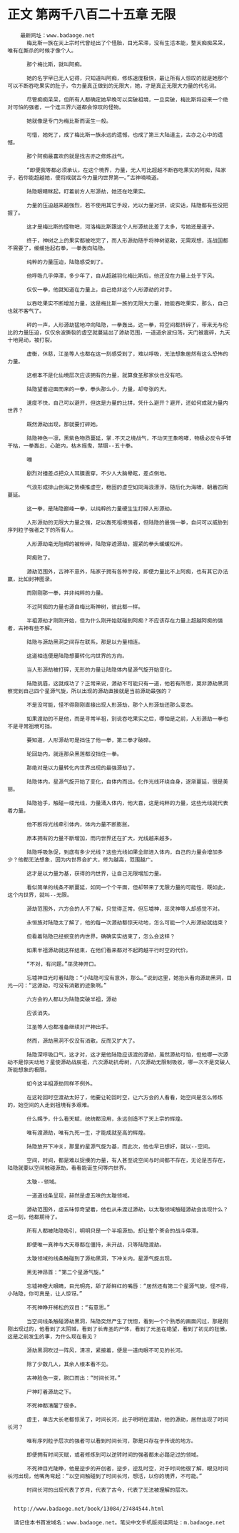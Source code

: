 # 正文 第两千八百二十五章 无限
        最新网址：www.badaoge.net
          梅比斯一族在天上宗时代曾经出了个怪胎，目光呆滞，没有生活本能，整天痴痴呆呆，唯有在厮杀的时候才像个人。
      
          那个梅比斯，就叫阿痴。
      
          她的名字早已无人记得，只知道叫阿痴，修炼速度极快，最让所有人惊叹的就是她那个可以不断吞吃果实的肚子，令力量真正做到的无限大，她，才是真正无限大力量的代名词。
      
          尽管痴痴呆呆，但所有人都确定她早晚可以突破祖境，一旦突破，梅比斯将迎来一个绝对可怕的强者，一个连三界六道都会惊叹的怪物。
      
          她就像是专门为梅比斯而诞生一般。
      
          可惜，她死了，成了梅比斯一族永远的遗憾，也成了第三大陆道主，古亦之心中的遗憾。
      
          那个阿痴最喜欢的就是找古亦之修炼战气。
      
          “即便我等都必须承认，在这个境界，力量，无人可比超越不断吞吃果实的阿痴，陆家子，若你能超越她，便将成就古今力量内世界第一。”古神喃喃道。
      
          陆隐眼睛眯起，盯着前方人形源劫，她还在吃果实。
      
          力量的压迫越来越强烈，若不使用其它手段，光以力量对拼，说实话，陆隐都有些没把握了。
      
          这才是梅比斯的怪物吧，河洛梅比斯跟这个人形源劫比差了太多，亏她还是道子。
      
          终于，神树之上的果实都被吃完了，而人形源劫随手将神树驱散，无需观想，连战国都不需要了，缓缓抬起右拳，一拳轰向陆隐。
      
          纯粹的力量压迫，陆隐感受到了。
      
          他呼吸几乎停滞，多少年了，自从超越羽化梅比斯后，他还没在力量上处于下风。
      
          仅仅一拳，他就知道在力量上，自己绝非这个人形源劫的对手。
      
          以吞吃果实不断增加力量，这是梅比斯一族的无限大力量，她能吞吃果实，那么，自己也就不客气了。
      
          砰的一声，人形源劫猛地冲向陆隐，一拳轰出，这一拳，将空间都挤碎了，带来无与伦比的力量压迫，仅仅余波撕裂的虚空就蔓延出了源劫范围，一道道余波扫荡，天门被震碎，九天十地晃动，被打裂。
      
          虚衡，休慈，江圣等人也都在这一刻感受到了，难以呼吸，无法想象居然有这么恐怖的力量。
      
          这根本不是化仙境层次应该拥有的力量，就算食圣那家伙也没有吧。
      
          陆隐望着迎面而来的一拳，拳头那么小，力量，却夸张的大。
      
          速度不快，自己可以避开，但这是力量的比拼，凭什么避开？避开，还如何成就力量内世界？
      
          既然源劫出现，那就要打碎她。
      
          陆隐神色一凛，黑紫色物质蔓延，掌.不灭之境战气，不动天王象咆哮，物极必反令手臂干枯，一拳轰出，心脏内，枯木摇曳，禁锢--五十拳。
      
          嘣
      
          剧烈对撞差点把众人耳膜震穿，不少人大脑晕眩，差点倒地。
      
          气浪形成排山倒海之势横推虚空，稳固的虚空如同海浪漂浮，随后化为海啸，朝着四周蔓延。
      
          这一拳，是陆隐巅峰一拳，以纯粹的力量硬生生打碎人形源劫。
      
          人形源劫的无限大力量之强，足以轰死祖境强者，但陆隐的最强一拳，自问可以威胁到序列粒子强者之下的所有人。
      
          人形源劫毫无阻碍的被粉碎，陆隐穿透源劫，握紧的拳头缓缓松开。
      
          阿痴败了。
      
          源劫范围外，古神不意外，陆家子拥有各种手段，即便力量比不上阿痴，也有其它办法赢，比如封神图录。
      
          而刚刚那一拳，并非纯粹的力量。
      
          不过阿痴的力量也源自梅比斯神树，彼此都一样。
      
          半祖源劫才刚刚开始，但为什么刚开始就碰到阿痴？不应该存在力量上超越阿痴的强者，古神有些不解。
      
          陆隐与源劫黑洞之间存在联系，那是以力量相连。
      
          这道相连便是陆隐想要转化内世界的方向。
      
          当人形源劫被打碎，无形的力量让陆隐体内星源气旋开始变化。
      
          陆隐挑眉，这就成功了？正常来说，源劫不可能只有一道，他若有所思，莫非源劫黑洞察觉到自己四个星源气旋，所以出现的源劫直接就是当前源劫最强的？
      
          不是没可能，怪不得刚刚直接出现人形源劫，那个人形源劫还那么变态。
      
          如果渡劫的不是他，而是寻常半祖，别说吞吃果实之后，哪怕是之前，人形源劫一拳也不是寻常祖境可挡。
      
          要知道，人形源劫可是挡住了他一拳，第二拳才破碎。
      
          轮回劫内，就连那朵黑莲都没挡住一拳。
      
          那绝对是以力量转化内世界出现的最强源劫了。
      
          陆隐体内，星源气旋开始了变化，自体内而出，化作光线环绕自身，逐渐蔓延，很是美丽。
      
          陆隐抬手，触碰一缕光线，力量涌入体内，他大喜，这是纯粹的力量，这些光线就代表着力量。
      
          他不断将光线牵引体内，体内力量不断膨胀。
      
          原本拥有的力量不断增加，而内世界还在扩大，光线越来越多。
      
          陆隐呼吸急促，到底有多少光线？这些光线如果全部进入体内，自己的力量会增加多少？他都无法想象，因为内世界会扩大，修为越高，范围越广。
      
          这才是以力量为基，获得的内世界，让自己无限增加力量。
      
          看似简单的线条不断蔓延，如同一个个平面，但却带来了无限力量的可能性，既如此，这个内世界，就叫--无限。
      
          源劫范围外，六方会的人不了解，只觉得正常，但忘墟神，巫灵神等人却感觉不对。
      
          永恒族对陆隐太了解了，他的每一次源劫都惊天动地，怎么可能一个人形源劫就结束？
      
          但看着陆隐已经蜕变的内世界，确确实实结束了，怎么会这样？
      
          如果半祖源劫就这样结束，在他们看来都对不起跨越平行时空的代价。
      
          “不对，有问题。”巫灵神开口。
      
          忘墟神目光盯着陆隐：“小陆隐可没有意外，那么。”说到这里，她抬头看向源劫黑洞，目光一闪：“这源劫，可没有消散的迹象啊。”
      
          六方会的人都以为陆隐突破半祖，源劫
      
          应该消失。
      
          江圣等人也都准备继续对尸神出手。
      
          然而，源劫黑洞不仅没有消散，反而又扩大了。
      
          陆隐深呼吸口气，这才对，这才是他陆隐应该渡的源劫，虽然源劫可怕，但他哪一次源劫不是惊天动地？星使源劫战辰祖，六次源劫抗母树，八次源劫无限制吸收，哪一次不是突破人所能想象的极限。
      
          如今这半祖源劫同样不例外。
      
          在这轮回时空渡劫太好了，他要让轮回时空，让六方会的人看看，始空间是怎么修炼的，始空间的人走到祖境有多艰难。
      
          什么赐予，什么看天赋，统统都没用，永远创造不了天上宗的辉煌。
      
          唯有渡源劫，唯有九死一生，才能成就至高的辉煌。
      
          陆隐放开下冲关，那里的星源气旋为基，而此次，他也早已想好，就以--空间。
      
          空间，时间，都是难以捉摸的力量，有人甚至说空间与时间都不存在，无论是否存在，陆隐就要以空间触碰源劫，看看能诞生何等内世界。
      
          太璇--领域。
      
          一道道线条呈现，赫然是虚五味的太璇领域。
      
          源劫范围外，虚五味惊奇望着，他也从未渡过源劫，以太璇领域触碰源劫会出现什么？这一刻，他都期待了。
      
          所有人都被陆隐吸引，明明只是一个半祖源劫，却让整个茶会的战斗停滞。
      
          即便唯一真神与大天尊都在僵持，未开战，只等陆隐渡劫。
      
          太璇领域的线条触碰到了源劫黑洞，下冲关内，星源气旋出现。
      
          黑无神昂首：“第二个星源气旋。”
      
          忘墟神瞪大眼睛，目光明亮，舔了舔鲜红的嘴唇：“居然还有第二个星源气旋，怪不得，小陆隐，你可真是，让人惊讶。”
      
          不死神睁开稀松的双目：“有意思。”
      
          当空间线条触碰源劫黑洞，陆隐突然产生了恍惚，看到一个个熟悉的画面闪过，那是刚刚出现过的，他看到了太阴城，看到了长青圣的尸体，看到了元圣在绝望，看到了初见的狂傲，这是之前发生的事，为什么现在看见？
      
          源劫黑洞吹过一阵风，清凉，紧接着，便是一道肉眼不可见的长河。
      
          除了少数几人，其余人根本看不见。
      
          古神脸色一变，脱口而出：“时间长河。”
      
          尸神盯着源劫之下。
      
          不死神都清醒了很多。
      
          虚主，单古大长老都惊呆了，时间长河，此子明明在渡劫，他的源劫，居然出现了时间长河？
      
          唯有序列粒子层次的强者可以看到时间长河，那是只存在于传说的地方。
      
          即便拥有时间天赋，或者修炼到可以逆转时间的强者都未必踏足过的领域。
      
          不死神目光陡睁，他是逆步的开创者，逆步，逆乱时空，对于时间他很了解，眼见时间长河出现，他嘴角弯起：“以空间触碰到了时间长河，想活，以你的境界，不可能。”
      
          时间长河的出现代表了岁月，代表了古今，代表了无法被理解的层次。
      
      
      http://www.badaoge.net/book/13084/27484544.html
      
      请记住本书首发域名：www.badaoge.net。笔尖中文手机版阅读网址：m.badaoge.net